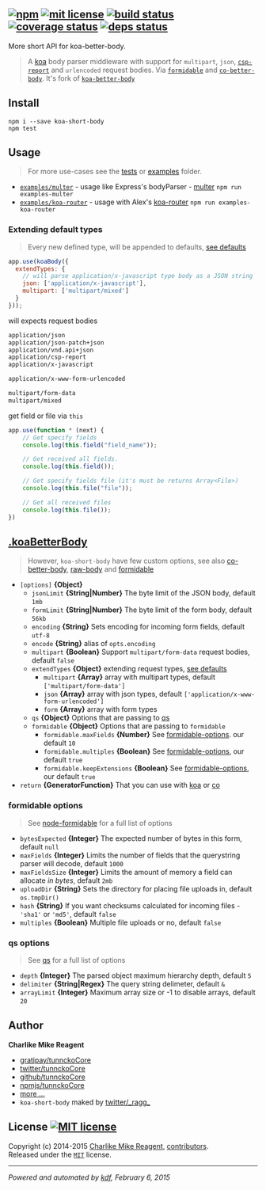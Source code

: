## [![npm][npmjs-img]][npmjs-url] [![mit license][license-img]][license-url] [![build status][travis-img]][travis-url] [![coverage status][coveralls-img]][coveralls-url] [![deps status][daviddm-img]][daviddm-url]

More short API for koa-better-body.

> A [koa][koa-url] body parser middleware with support for `multipart`, `json`, [`csp-report`][csp-report] and `urlencoded` request bodies. Via [`formidable`][formidable-url] and [`co-better-body`][cobody-url]. It's fork of [`koa-better-body`][koa-better-body]

## Install
```
npm i --save koa-short-body
npm test
```


## Usage
> For more use-cases see the [tests](./test.js) or [examples](./examples) folder.

- [`examples/multer`](./examples/multer.js) - usage like Express's bodyParser - [multer][multer-url] `npm run examples-multer`
- [`examples/koa-router`](./examples/koa-router.js) - usage with Alex's [koa-router][koa-router-url] `npm run examples-koa-router`

### Extending default types
> Every new defined type, will be appended to defaults, [see defaults](./index.js#L35-51)

```js
app.use(koaBody({
  extendTypes: {
    // will parse application/x-javascript type body as a JSON string
    json: ['application/x-javascript'],
    multipart: ['multipart/mixed']
  }
}));
```
will expects request bodies
```bash
application/json
application/json-patch+json
application/vnd.api+json
application/csp-report
application/x-javascript

application/x-www-form-urlencoded

multipart/form-data
multipart/mixed
```
get field or file via `this`
```js
app.use(function * (next) {
    // Get specify fields
    console.log(this.field("field_name"));

    // Get received all fields.
    console.log(this.field());

    // Get specify fields file (it's must be returns Array<File>)
    console.log(this.file("file"));

    // Get all received files
    console.log(this.file());
})
```


## [.koaBetterBody](index.js#L71)
> However, `koa-short-body` have few custom options, see also [co-better-body][cobody-url], [raw-body][rawbody-url] and [formidable][formidable-url]

* `[options]` **{Object}**  
  - `jsonLimit` **{String|Number}** The byte limit of the JSON body, default `1mb`
  - `formLimit` **{String|Number}** The byte limit of the form body, default `56kb`
  - `encoding` **{String}** Sets encoding for incoming form fields, default `utf-8`
  - `encode` **{String}** alias of `opts.encoding`
  - `multipart` **{Boolean}** Support `multipart/form-data` request bodies, default `false`
  - `extendTypes` **{Object}** extending request types, [see defaults](./index.js#L35-51)
    + `multipart` **{Array}** array with multipart types, default `['multipart/form-data']`
    + `json` **{Array}** array with json types, default `['application/x-www-form-urlencoded']`
    + `form` **{Array}** array with form types
  - `qs` **{Object}** Options that are passing to [qs][qs-url]
  - `formidable` **{Object}** Options that are passing to `formidable`
    + `formidable.maxFields` **{Number}** See [formidable-options](./readme.md#formidable-options). our default `10`
    + `formidable.multiples` **{Boolean}** See [formidable-options](./readme.md#formidable-options), our default `true`
    + `formidable.keepExtensions` **{Boolean}** See [formidable-options](./readme.md#formidable-options), our default `true`
* `return` **{GeneratorFunction}** That you can use with [koa][koa-url] or [co][co-url]

### formidable options
> See [node-formidable][formidable-url] for a full list of options

- `bytesExpected` **{Integer}** The expected number of bytes in this form, default `null`
- `maxFields` **{Integer}** Limits the number of fields that the querystring parser will decode, default `1000`
- `maxFieldsSize` **{Integer}** Limits the amount of memory a field can allocate _in bytes_, default `2mb`
- `uploadDir` **{String}** Sets the directory for placing file uploads in, default `os.tmpDir()`
- `hash` **{String}** If you want checksums calculated for incoming files - `'sha1'` or `'md5'`, default `false`
- `multiples` **{Boolean}** Multiple file uploads or no, default `false`

### qs options
> See [qs][qs-url] for a full list of options

- `depth` **{Integer}** The parsed object maximum hierarchy depth, default `5`
- `delimiter` **{String|Regex}** The query string delimeter, default `&`
- `arrayLimit` **{Integer}** Maximum array size or -1 to disable arrays, default `20`

## Author
**Charlike Mike Reagent**
+ [gratipay/tunnckoCore][author-gratipay]
+ [twitter/tunnckoCore][author-twitter]
+ [github/tunnckoCore][author-github]
+ [npmjs/tunnckoCore][author-npmjs]
+ [more ...][contrib-more]
+ `koa-short-body` maked by [twitter/\_ragg\_][koa-short-body-author-twitter]


## License [![MIT license][license-img]][license-url]
Copyright (c) 2014-2015 [Charlike Mike Reagent][contrib-more], [contributors][contrib-graf].  
Released under the [`MIT`][license-url] license.


[npmjs-url]: http://npm.im/koa-short-body
[npmjs-img]: https://img.shields.io/npm/v/koa-short-body.svg?style=flat&label=koa-short-body

[coveralls-url]: https://coveralls.io/r/tunnckoCore/koa-short-body?branch=master
[coveralls-img]: https://img.shields.io/coveralls/tunnckoCore/koa-short-body.svg?style=flat

[license-url]: https://github.com/tunnckoCore/koa-short-body/blob/master/license.md
[license-img]: https://img.shields.io/badge/license-MIT-blue.svg?style=flat

[travis-url]: https://travis-ci.org/tunnckoCore/koa-short-body
[travis-img]: https://img.shields.io/travis/tunnckoCore/koa-short-body.svg?style=flat

[daviddm-url]: https://david-dm.org/tunnckoCore/koa-short-body
[daviddm-img]: https://img.shields.io/david/tunnckoCore/koa-short-body.svg?style=flat

[author-gratipay]: https://gratipay.com/tunnckoCore
[author-twitter]: https://twitter.com/tunnckoCore
[author-github]: https://github.com/tunnckoCore
[author-npmjs]: https://npmjs.org/~tunnckocore

[contrib-more]: http://j.mp/1stW47C
[contrib-graf]: https://github.com/tunnckoCore/koa-short-body/graphs/contributors

[koa-short-body-author-twitter]: https://twitter.com/_ragg_

***

_Powered and automated by [kdf](https://github.com/tunnckoCore), February 6, 2015_

[cobody-url]: https://github.com/zhoul-HS/co-better-body
[rawbody-url]: https://github.com/stream-utils/raw-body
[multer-url]: https://github.com/expressjs/multer
[koa-router-url]: https://github.com/alexmingoia/koa-router
[koa-url]: https://github.com/koajs/koa
[formidable-url]: https://github.com/felixge/node-formidable
[qs-url]: https://github.com/hapijs/qs
[co-url]: https://github.com/visionmedia/co
[csp-report]: https://mathiasbynens.be/notes/csp-reports
[koa-better-body]: https://github.com/tunnckoCore/koa-better-body
